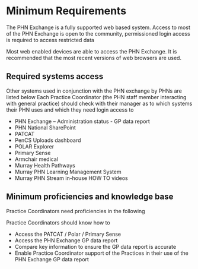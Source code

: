 # Minimum Requirements

The PHN Exchange is a fully supported web based system.
Access to most of the PHN Exchange is open to the community, permissioned login access is required to access restricted data 

Most web enabled devices are able to access the PHN Exchange. It is recommended that the most recent versions of web browsers are used.

## Required systems access 

Other systems used in conjunction with the PHN exchange by PHNs are listed below
Each Practice Coordinator (the PHN staff member interacting with general practice) should check with their manager as to which systems their PHN uses and which they need login access to

- PHN Exchange – Administration status - GP data report
- PHN National SharePoint 
- PATCAT
- PenCS Uploads dashboard
- POLAR Explorer
- Primary Sense
- Armchair medical
- Murray Health Pathways 
- Murray PHN Learning Management System
- Murray PHN Stream in-house HOW TO videos

## Minimum proficiencies and knowledge base

Practice Coordinators need proficiencies in the following

Practice Coordinators should know how to 
- Access the PATCAT / Polar / Primary Sense
- Access the PHN Exchange GP data report
- Compare key information to ensure the GP data report is accurate
- Enable Practice Coordinator support of the Practices in their use of the PHN Exchange GP data report
 

